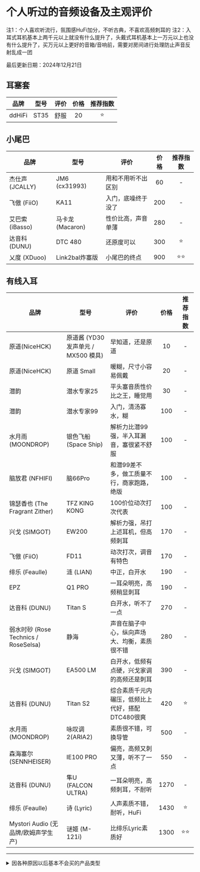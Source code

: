 # 个人听过的音频设备及主观评价

注1：个人喜欢听流行，氛围感HuFi加分，不听古典，不喜欢高频刺耳的
注2：入耳式耳机基本上两千元以上就没有什么提升了，头戴式耳机基本上一万元以上也没有什么提升了，买万元以上更好的音箱/音响前，需要对房间进行处理防止声音反射乱成一团

最后更新日期：2024年12月21日

## 耳塞套

| 品牌 | 型号 | 评价 | 价格 | 推荐指数 |
| ----------- | ----------- | ----------- | :-----------: | :-----------: |
| ddHiFi | ST35 | 舒服 | 20 | ⭐ |

## 小尾巴

| 品牌 | 型号 | 评价 | 价格 | 推荐指数 |
| ----------- | ----------- | ----------- | :-----------: | :-----------: |
| 杰仕声 (JCALLY) | JM6 (cx31993) | 用和不用听不出区别 | 60 | - |
| 飞傲 (FiiO) | KA11 | 入门，底噪终于没了 | 200 | - |
| 艾巴索 (iBasso) | 马卡龙 (Macaron) | 性价比高，声音单薄 | 280 | - |
| 达音科 (DUNU) | DTC 480 | 还原度可以 | 300 | ⭐ |
| 乂度 (XDuoo) | Link2bal炸塞版 | 小尾巴的终点 | 900 | ⭐⭐ |

## 有线入耳

| 品牌 | 型号 | 评价 | 价格 | 推荐指数 |
| ----------- | ----------- | ----------- | :-----------: | :-----------: |
| 原道(NiceHCK) | 原道酱 (YD30 发声单元 / MX500 模具) | 早知道，还是原道 | 10 | - |
| 原道(NiceHCK) | 原道 Small | 暖糊，尺寸小容易佩戴 | 20 | - |
| 潜韵 | 潜水专家25 | 平头塞音质性价比之王，睡觉用 | 30 | - |
| 潜韵 | 潜水专家99 | 入门，清汤寡水，糊 | 100 | - |
| 水月雨 (MOONDROP) | 银色飞船 (Space Ship) | 解析力比潜99强，半入耳漏音，塞很紧不舒服 | 100 | - |
| 脑放君 (NFHIFI) | 脑66Pro | 和潜99差不多，做工质量不行，商家跑路，绝版 | 100 | - |
| 锦瑟香也 (The Fragrant Zither) | TFZ KING KONG | 100价位动次打次代表 | 100 | - |
| 兴戈 (SIMGOT) | EW200 | 解析力强，吊打上述耳机，但高频刺耳 | 170 | - |
| 飞傲 (FiiO) | FD11 | 动次打次，调音有特色 | 170 | - |
| 绯乐 (Feaulle) | 涟 (LIAN) | 中正，白开水 | 190 | - |
| EPZ | Q1 PRO | 一耳朵明亮，高频稍显刺耳 | 190 | - |
| 达音科 (DUNU) | Titan S | 白开水，听不了一点 | 270 | - |
| 弱水时砂 (Rose Technics / RoseSelsa) | 静海 | 声音在脑子中心，纵向声场大、均衡，素质很不错 | 280 | - |
| 兴戈 (SIMGOT) | EA500 LM | 白开水，低频有点硬，兴戈家调的高频还是刺耳 | 390 | - |
| 达音科 (DUNU) | Titan S2 | 综合素质千元内碾压，低频比上代好，搭配DTC480很爽 | 420 | ⭐ |
| 水月雨 (MOONDROP) | 咏叹调2(ARIA2)  | 素质很不错，可换导管 | 500 | - |
| 森海塞尔 (SENNHEISER) | IE100 PRO | 偏亮，高频又刺又薄，听不了一点 | 550 | - |
| 达音科 (DUNU) | 隼U (FALCON ULTRA) | 一耳朵明亮，高频刺耳，不耐听 | 1270 | - |
| 绯乐 (Feaulle) | 诗 (Lyric) | 人声素质不错，耐听，HuFi | 1430 | ⭐ |
| Mystori Audio (无品牌/欧姆声学生产) | 谜姬 (M-121i) | 比绯乐Lyric素质好 | 1300 | ⭐⭐ |

---

<details><summary>因各种原因以后基本不会买的产品类型</summary>

## 无线入耳

(音质与有线耳机差距过大，没有特殊需求不会去买)

| 品牌 | 型号 | 评价 | 价格 | 推荐指数 |
| ----------- | ----------- | ----------- | :-----------: | :-----------: |
| OPPO | OPPO Enco Air3 | 轻巧睡觉塞 | 130 | ⭐ |
| 华为 (HUAWEI) | FreeBuds 5i | 中正，哈曼曲线 | 300 | - |
| 丽耳 (EarFun) | Air Pro4 | 功能丰富，音质还行 | 390 | - |
| 华为 (HUAWEI) | FreeBuds 6i | 自研SoC，千元内降噪无敌，偏低音炮 | 470 | - |
| OPPO | OPPO Enco W51 | 当年的降噪耳机之神，兼顾音质 | 500 | - |
| OPPO | OPPO Enco X3 | 千元真神，不挑手机 | 1000 | - |
| 松下 (Panasonic) 子公司 Technics | EAH-AZ80 | 两千以内音质无敌 | 1790 | ⭐ |

## 有线头戴

(耳朵容易热，所以基本不用)

| 品牌 | 型号 | 评价 | 价格 | 推荐指数 |
| ----------- | ----------- | ----------- | :-----------: | :-----------: |
| 飞利浦 (Philips) | SHP9500 | 佩戴舒适，音质标杆，声场大，但是开放式耳机漏音 | 300 | - |
| 声音记忆 (SoncieMeory) | G50 | 佩戴夹头(新款已改善)，不透气(更换透气耳机罩可解决)，音质不错 | 300 | ⭐ |
| 海菲曼 (HiFiMAN) | HE400SE | 设备推得起来性价比就非常高 | 320 | - |
| 飞傲 (FiiO) | JT1 | 调音非常有特色，声场大 | 350 | - |
| 森海塞尔 (Sennheiser) | HD490Pro | 森海80年智慧的结晶，性价比之选 | 3500 | ⭐⭐ |
| 森海塞尔 (Sennheiser) | HD800S | 比HD800更适合流行，比HD490PRO声音更加干净、自然 | 9000 | ⭐ |

## 无线头戴

(音质与有线耳机差距过大，且耳朵容易热，所以基本不用)

| 品牌 | 型号 | 评价 | 价格 | 推荐指数 |
| ----------- | ----------- | ----------- | :-----------: | :-----------: |
| 漫步者 (EDIFIER) | W820NB双金标版 | 无线头戴最低门槛 | 290 | - |
| 索尼 (Sony) | WH-1000XM4 | 名气比较大的产品 | 1600 | - |

## 有线音箱/音响

(扰民，所以不买)

| 品牌 | 型号 | 评价 | 价格 | 推荐指数 |
| ----------- | ----------- | ----------- | :-----------: | :-----------: |
| 漫步者 (EDIFIER) | M230 | 可蓝牙连接，能听 | 360 | - |
| 哈曼卡顿 (Harman Kardon)  |  哈曼卡顿音乐琉璃4 (Harman Kardon Aura Studio 4) | 可蓝牙连接，好看，低音炮 | 2000 | ⭐ |
| 漫步者 (EDIFIER) | S3000MKII | 可蓝牙连接，人声清晰，低频不足 | 3100 | - |
| JBL | JBL 4329P | 可蓝牙连接，神中神 | 20000 | ⭐⭐ |

## 无线音箱/音响

(扰民，所以不买)

| 品牌 | 型号 | 评价 | 价格 | 推荐指数 |
| ----------- | ----------- | ----------- | :-----------: | :-----------: |
| JBL | JBL GO 3 | 防水，能响 | 260 | - |
| JBL | JBL Flip 6 | 支持音频输出的USB-C线可以连电脑，防水，人声好听，续航差，室内效果好 | 740 | - |
| JBL | JBL Charge 5 | 防水，动次打次，续航高，户外效果好 | 940 | - |

</details>
